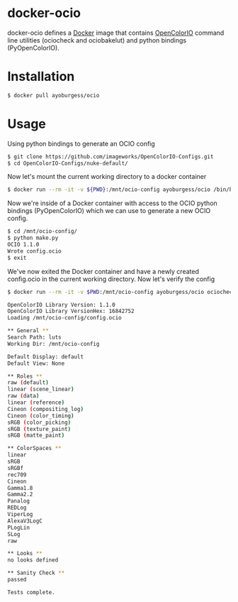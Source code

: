 # docker-ocio
docker-ocio defines a [Docker](https://www.docker.com) image that contains [OpenColorIO](http://www.http://opencolorio.org/) command line utilities (ociocheck and ociobakelut) and python bindings (PyOpenColorIO).
# Installation
```sh
$ docker pull ayoburgess/ocio
```
# Usage
Using python bindings to generate an OCIO config
```sh
$ git clone https://github.com/imageworks/OpenColorIO-Configs.git
$ cd OpenColorIO-Configs/nuke-default/
```
Now let's mount the current working directory to a docker container
```sh
$ docker run --rm -it -v ${PWD}:/mnt/ocio-config ayoburgess/ocio /bin/bash
```
Now we're inside of a Docker container with access to the OCIO python bindings (PyOpenColorIO) which we can use to generate a new OCIO config.
```sh
$ cd /mnt/ocio-config/
$ python make.py 
OCIO 1.1.0
Wrote config.ocio
$ exit
```
We've now exited the Docker container and have a newly created config.ocio in the current working directory. Now let's verify the config
```sh
$ docker run --rm -it -v $PWD:/mnt/ocio-config ayoburgess/ocio ociocheck --iconfig /mnt/ocio-config/config.ocio

OpenColorIO Library Version: 1.1.0
OpenColorIO Library VersionHex: 16842752
Loading /mnt/ocio-config/config.ocio

** General **
Search Path: luts
Working Dir: /mnt/ocio-config

Default Display: default
Default View: None

** Roles **
raw (default)
linear (scene_linear)
raw (data)
linear (reference)
Cineon (compositing_log)
Cineon (color_timing)
sRGB (color_picking)
sRGB (texture_paint)
sRGB (matte_paint)

** ColorSpaces **
linear
sRGB
sRGBf
rec709
Cineon
Gamma1.8
Gamma2.2
Panalog
REDLog
ViperLog
AlexaV3LogC
PLogLin
SLog
raw

** Looks **
no looks defined

** Sanity Check **
passed

Tests complete.
```